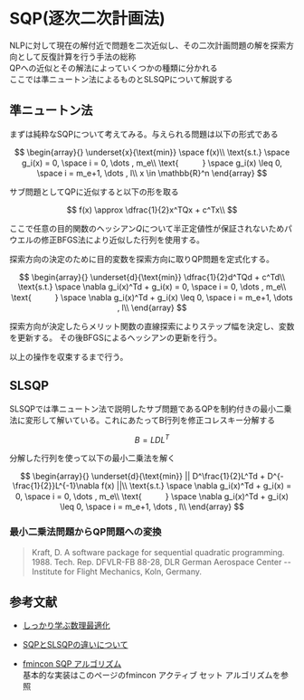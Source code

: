 # SQP(逐次二次計画法)

NLPに対して現在の解付近で問題を二次近似し、その二次計画問題の解を探索方向として反復計算を行う手法の総称  
QPへの近似とその解法によっていくつかの種類に分かれる   
ここでは準ニュートン法によるものとSLSQPについて解説する  

## 準ニュートン法
まずは純粋なSQPについて考えてみる。与えられる問題は以下の形式である

$$
\begin{array}{}
\underset{x}{\text{min}} \space f(x)\\
\text{s.t.} \space  g_i(x) = 0, \space i = 0, \dots , m_e\\
\text{　　　} \space  g_i(x) \leq 0, \space i = m_e+1, \dots , l\\
x \in \mathbb{R}^n
\end{array}
$$

サブ問題としてQPに近似すると以下の形を取る

$$
f(x) \approx \dfrac{1}{2}x^TQx + c^Tx\\
$$

ここで任意の目的関数のヘッシアン$Q$について半正定値性が保証されないためパウエルの修正BFGS法により近似した行列を使用する。

探索方向の決定のために目的変数を探索方向に取りQP問題を定式化する。

$$
\begin{array}{}
\underset{d}{\text{min}} \dfrac{1}{2}d^TQd + c^Td\\
\text{s.t.} \space \nabla g_i(x)^Td + g_i(x) = 0, \space i = 0, \dots , m_e\\
\text{　　　} \space \nabla g_i(x)^Td + g_i(x) \leq 0, \space i = m_e+1, \dots , l\\
\end{array}
$$

探索方向が決定したらメリット関数の直線探索によりステップ幅を決定し、変数を更新する。
その後BFGSによるヘッシアンの更新を行う。

以上の操作を収束するまで行う。

## SLSQP

SLSQPでは準ニュートン法で説明したサブ問題であるQPを制約付きの最小二乗法に変形して解いている。これにあたってB行列を修正コレスキー分解する

$$
B = LDL^T
$$

分解した行列を使って以下の最小二乗法を解く

$$
\begin{array}{}
\underset{d}{\text{min}} || D^\frac{1}{2}L^Td + D^{-\frac{1}{2}}L^{-1}\nabla f(x) ||\\
\text{s.t.} \space \nabla g_i(x)^Td + g_i(x) = 0, \space i = 0, \dots , m_e\\
\text{　　　} \space \nabla g_i(x)^Td + g_i(x) \leq 0, \space i = m_e+1, \dots , l\\
\end{array}
$$

### 最小二乗法問題からQP問題への変換

> Kraft, D. A software package for sequential quadratic
   programming. 1988. Tech. Rep. DFVLR-FB 88-28, DLR German Aerospace
   Center -- Institute for Flight Mechanics, Koln, Germany.


## 参考文献
- [しっかり学ぶ数理最適化](https://sites.google.com/view/introduction-to-optimization/main)
- [SQPとSLSQPの違いについて](https://stats.stackexchange.com/questions/268290/in-mathematical-optimization-are-sequential-quadratic-programming-and-sequentia)

- [fmincon SQP アルゴリズム](https://jp.mathworks.com/help/optim/ug/constrained-nonlinear-optimization-algorithms.html#bsgppl4)  
    基本的な実装はこのページのfmincon アクティブ セット アルゴリズムを参照